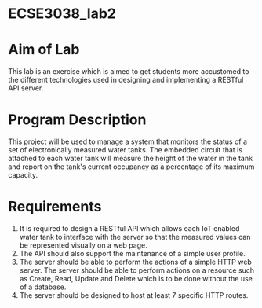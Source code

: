 # ECSE3038_lab2
# Aim of Lab
This lab is an exercise which is aimed to get students more accustomed to the different technologies used in designing and implementing a RESTful API server.
# Program Description
This project will be used to manage a system that monitors the status of a set of electronically measured water tanks. The embedded circuit that is attached to each water tank will measure the height of the water in the tank and report on the tank's current occupancy as a percentage of its maximum capacity.
# Requirements 
1. It is required to design a RESTful API which allows each IoT enabled water tank to interface with the server so that the measured values can be represented visually on a web page. 
2. The API should also support the maintenance of a simple user profile.
3. The server should be able to perform the actions of a simple HTTP web server. The server should be able to perform actions on a resource such as Create, Read, Update and Delete which is to be done without the use of a database.
4. The server should be designed to host at least 7 specific HTTP routes. 
